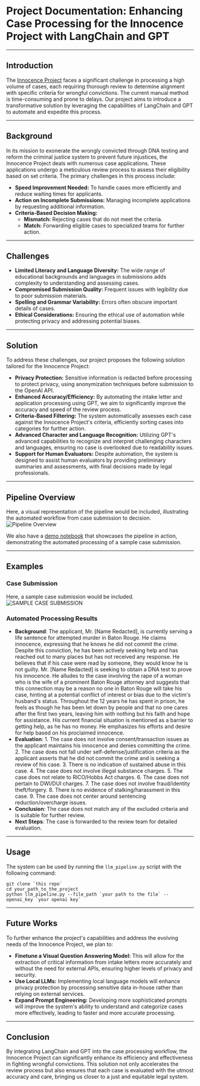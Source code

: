 # Project Documentation: Enhancing Case Processing for the Innocence Project with LangChain and GPT

---

## Introduction

The [Innocence Project](https://innocenceproject.org/) faces a significant challenge in processing a high volume of cases, each requiring thorough review to determine alignment with specific criteria for wrongful convictions. The current manual method is time-consuming and prone to delays. Our project aims to introduce a transformative solution by leveraging the capabilities of LangChain and GPT to automate and expedite this process.

---

## Background

In its mission to exonerate the wrongly convicted through DNA testing and reform the criminal justice system to prevent future injustices, the Innocence Project deals with numerous case applications. These applications undergo a meticulous review process to assess their eligibility based on set criteria. The primary challenges in this process include:

- **Speed Improvement Needed:** To handle cases more efficiently and reduce waiting times for applicants.
- **Action on Incomplete Submissions:** Managing incomplete applications by requesting additional information.
- **Criteria-Based Decision Making:**
  - **Mismatch:** Rejecting cases that do not meet the criteria.
  - **Match:** Forwarding eligible cases to specialized teams for further action.

---

## Challenges

- **Limited Literacy and Language Diversity:** The wide range of educational backgrounds and languages in submissions adds complexity to understanding and assessing cases.
- **Compromised Submission Quality:** Frequent issues with legibility due to poor submission materials.
- **Spelling and Grammar Variability:** Errors often obscure important details of cases.
- **Ethical Considerations:** Ensuring the ethical use of automation while protecting privacy and addressing potential biases.

---

## Solution

To address these challenges, our project proposes the following solution tailored for the Innocence Project:

- **Privacy Protection:** Sensitive information is redacted before processing to protect privacy, using anonymization techniques before submission to the OpenAI API.
- **Enhanced Accuracy/Efficiency:** By automating the intake letter and application processing using GPT, we aim to significantly improve the accuracy and speed of the review process.
- **Criteria-Based Filtering:** The system automatically assesses each case against the Innocence Project's criteria, efficiently sorting cases into categories for further action.
- **Advanced Character and Language Recognition:** Utilizing GPT's advanced capabilities to recognize and interpret challenging characters and languages, ensuring no case is overlooked due to readability issues.
- **Support for Human Evaluators:** Despite automation, the system is designed to assist human evaluators by providing preliminary summaries and assessments, with final decisions made by legal professionals.

---

## Pipeline Overview

Here, a visual representation of the pipeline would be included, illustrating the automated workflow from case submission to decision.
![Pipeline Overview](assets/pipeline.png)

We also have a [demo notebook](notebooks/innocence_project.ipynb) that showcases the pipeline in action, demonstrating the automated processing of a sample case submission.

---

## Examples

### Case Submission 
Here, a sample case submission would be included.
![SAMPLE CASE SUBMISSION](datasets/masked_letter.png)

### Automated Processing Results
- **Background**: The applicant, Mr. [Name Redacted], is currently serving a life sentence for attempted murder in Baton Rouge. He claims innocence, expressing that he knows he did not commit the crime. Despite this conviction, he has been actively seeking help and has reached out to many places but has not received any response. He believes that if his case were read by someone, they would know he is not guilty. Mr. [Name Redacted] is seeking to obtain a DNA test to prove his innocence. He alludes to the case involving the rape of a woman who is the wife of a prominent Baton Rouge attorney and suggests that this connection may be a reason no one in Baton Rouge will take his case, hinting at a potential conflict of interest or bias due to the victim's husband's status. Throughout the 12 years he has spent in prison, he feels as though he has been let down by people and that no one cares after the first two years, leaving him with nothing but his faith and hope for assistance. His current financial situation is mentioned as a barrier to getting help, as he has no money. He emphasizes his efforts and desire for help based on his proclaimed innocence.
- **Evaluation**: 1. The case does not involve consent/transaction issues as the applicant maintains his innocence and denies committing the crime. 2. The case does not fall under self-defense/justification criteria as the applicant asserts that he did not commit the crime and is seeking a review of his case. 3. There is no indication of sustained abuse in this case. 4. The case does not involve illegal substance charges. 5. The case does not relate to RICO/Hobbs Act charges. 6. The case does not pertain to DWI/DUI charges. 7. The case does not involve fraud/identity theft/forgery. 8. There is no evidence of stalking/harassment in this case. 9. The case does not center around sentencing reduction/overcharge issues.
- **Conclusion**: The case does not match any of the excluded criteria and is suitable for further review.
- **Next Steps**: The case is forwarded to the review team for detailed evaluation.

---

## Usage
The system can be used by running the `llm_pipeline.py` script with the following command:
```terminal
git clone `this repo`
cd your_path_to_the_project
python llm_pipeline.py --file_path `your path to the file` --openai_key `your openai key`
```

---

## Future Works

To further enhance the project's capabilities and address the evolving needs of the Innocence Project, we plan to:

- **Finetune a Visual Question Answering Model:** This will allow for the extraction of critical information from intake letters more accurately and without the need for external APIs, ensuring higher levels of privacy and security.
- **Use Local LLMs:** Implementing local language models will enhance privacy protection by processing sensitive data in-house rather than relying on external services.
- **Expand Prompt Engineering:** Developing more sophisticated prompts will improve the system's ability to understand and categorize cases more effectively, leading to faster and more accurate processing.

---

## Conclusion

By integrating LangChain and GPT into the case processing workflow, the Innocence Project can significantly enhance its efficiency and effectiveness in fighting wrongful convictions. This solution not only accelerates the review process but also ensures that each case is evaluated with the utmost accuracy and care, bringing us closer to a just and equitable legal system.
